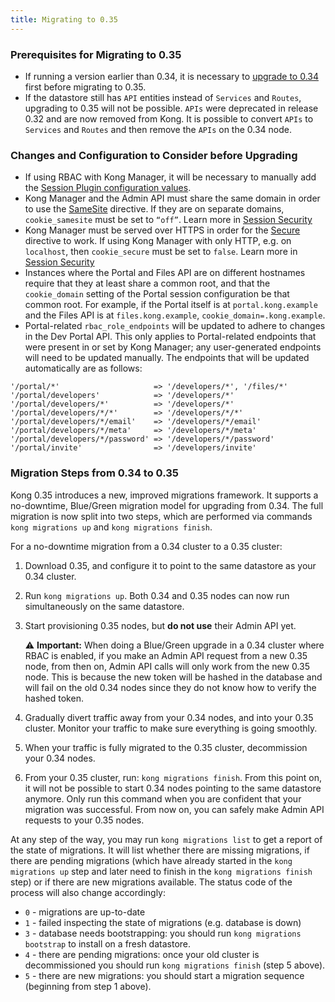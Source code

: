 ```yaml
---
title: Migrating to 0.35
---
```


### Prerequisites for Migrating to 0.35

* If running a version earlier than 0.34, it is necessary to [upgrade to 0.34](/enterprise/0.34-x/deployment-guide/#upgrading-to-034) first before migrating to 0.35.
* If the datastore still has `API` entities instead of `Services` and `Routes`, upgrading to 0.35 will not be possible. `APIs` were deprecated in release 0.32 and are now removed from Kong. It is possible to convert `APIs` to `Services` and `Routes` and then remove the `APIs` on the 0.34 node.

### Changes and Configuration to Consider before Upgrading

* If using RBAC with Kong Manager, it will be necessary to manually add the [Session Plugin configuration values](/enterprise/{{page.kong_version}}/kong-manager/authentication/sessions/#configuration-to-use-the-sessions-plugin-with-kong-manager).
* Kong Manager and the Admin API must share the same domain in order to use the <a href="https://developer.mozilla.org/en-US/docs/Web/HTTP/Cookies#SameSite_cookies" target="_blank">SameSite</a> directive. If they are on separate domains, `cookie_samesite` must be set to `“off”`. Learn more in [Session Security](/enterprise/{{page.kong_version}}/kong-manager/authentication/sessions/#configuration-to-use-the-sessions-plugin-with-kong-manager)
* Kong Manager must be served over HTTPS in order for the <a href="https://developer.mozilla.org/en-US/docs/Web/HTTP/Cookies#Secure_and_HttpOnly_cookies" target="_blank">Secure</a> directive to work. If using Kong Manager with only HTTP, e.g. on `localhost`, then `cookie_secure` must be set to `false`. Learn more in [Session Security](/enterprise/{{page.kong_version}}/kong-manager/authentication/sessions/#session-security)
* Instances where the Portal and Files API are on different hostnames require that they at least share a common root, and that the `cookie_domain` setting of the Portal session configuration be that common root. For example, if the Portal itself is at `portal.kong.example` and the Files API is at `files.kong.example`, `cookie_domain=.kong.example`.
* Portal-related `rbac_role_endpoints` will be updated to adhere to changes in the Dev Portal API.  This only applies to Portal-related endpoints that were present in or set by Kong Manager; any user-generated endpoints will need to be updated manually.  The endpoints that will be updated automatically are as follows:

```
'/portal/*'                     => '/developers/*', '/files/*'
'/portal/developers'            => '/developers/*'
'/portal/developers/*'          => '/developers/*'
'/portal/developers/*/*'        => '/developers/*/*'
'/portal/developers/*/email'    => '/developers/*/email'
'/portal/developers/*/meta'     => '/developers/*/meta'
'/portal/developers/*/password' => '/developers/*/password'
'/portal/invite'                => '/developers/invite'
```

### Migration Steps from 0.34 to 0.35

Kong 0.35 introduces a new, improved migrations framework. It supports a no-downtime, Blue/Green migration model for upgrading from 0.34. The full migration is now split into two steps, which are performed via commands `kong migrations up` and `kong migrations finish`.

For a no-downtime migration from a 0.34 cluster to a 0.35 cluster:

1. Download 0.35, and configure it to point to the same datastore as your 0.34 cluster. 
2. Run `kong migrations up`. Both 0.34 and 0.35 nodes can now run simultaneously on the same datastore.
3. Start provisioning 0.35 nodes, but **do not use** their Admin API yet. 

    ⚠️ **Important:** When doing a Blue/Green upgrade in a 0.34 cluster where RBAC is enabled, if you make an Admin API request from a new 0.35 node, from then on, Admin API calls will only work from the new 0.35 node. This is because the new token will be hashed in the database and will fail on the old 0.34 nodes since they do not know how to verify the hashed token.

4. Gradually divert traffic away from your 0.34 nodes, and into your 0.35 cluster. Monitor your traffic to make sure everything is going smoothly.
5. When your traffic is fully migrated to the 0.35 cluster, decommission your 0.34 nodes.
6. From your 0.35 cluster, run: `kong migrations finish`. From this point on, it will not be possible to start 0.34 nodes pointing to the same datastore anymore. Only run this command when you are confident that your migration was successful. From now on, you can safely make Admin API requests to your 0.35 nodes.

At any step of the way, you may run `kong migrations list` to get a report of the state of migrations. It will list whether there are missing migrations, if there are pending migrations (which have already started in the `kong migrations up` step and later need to finish in the `kong migrations finish` step) or if there are new migrations available. The status code of the process will also change accordingly:

* `0` - migrations are up-to-date
* `1` - failed inspecting the state of migrations (e.g. database is down)
* `3` - database needs bootstrapping: you should run `kong migrations bootstrap` to install on a fresh datastore.
* `4` - there are pending migrations: once your old cluster is decommissioned you should run `kong migrations finish` (step 5 above).
* `5` - there are new migrations: you should start a migration sequence (beginning from step 1 above).
